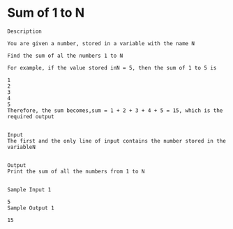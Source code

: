 # Sum of 1 to N 
    Description

    You are given a number, stored in a variable with the name N

    Find the sum of al the numbers 1 to N

    For example, if the value stored inN = 5, then the sum of 1 to 5 is

    1
    2
    3
    4
    5
    Therefore, the sum becomes,sum = 1 + 2 + 3 + 4 + 5 = 15, which is the required output


    Input
    The first and the only line of input contains the number stored in the variableN


    Output
    Print the sum of all the numbers from 1 to N


    Sample Input 1 

    5
    Sample Output 1

    15